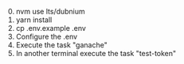 0. nvm use lts/dubnium  
1. yarn install
2. cp .env.example .env
3. Configure the .env
4. Execute the task "ganache"
5. In another terminal execute the task "test-token"
